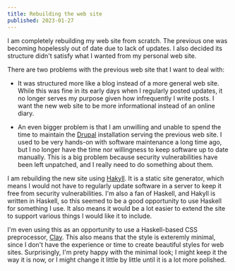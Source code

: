```yaml
---
title: Rebuilding the web site
published: 2023-01-27
---
```


I am completely rebuilding my web site from scratch.
The previous one was becoming hopelessly out of date due to lack of updates.
I also decided its structure didn't satisfy what I wanted from my personal web site.

There are two problems with the previous web site that I want to deal with:

*   It was structured more like a blog instead of a more general web site.
    While this was fine in its early days when I regularly posted updates,
    it no longer serves my purpose given how infrequently I write posts.
    I want the new web site to be more informational instead of an online diary.

*   An even bigger problem is that I am unwilling and unable to spend the time
    to maintain the [Drupal] installation serving the previous web site.
    I used to be very hands-on with software maintenance a long time ago,
    but I no longer have the time nor willingness to keep software
    up to date manually.  This is a big problem because security vulnerabilities
    have been left unpatched, and I really need to do something about them.

I am rebuilding the new site using [Hakyll].  It is a static site generator,
which means I would not have to regularly update software in a server
to keep it free from security vulnerabilities.  I'm also a fan of Haskell,
and Hakyll is written in Haskell, so this seemed to be a good opportunity
to use Haskell for something I use.  It also means it would be a lot
easier to extend the site to support various things I would like it to include.

I'm even using this as an opportunity to use a Haskell-based CSS preprocessor, [Clay].
This also means that the style is exteremly minimal,
since I don't have the experience or time to create beautiful styles for web sites.
Surprisingly, I'm prety happy with the minimal look; I might keep it the way it is now,
or I might change it little by little until it is a lot more polished.

[Clay]: http://fvisser.nl/clay/
[Drupal]: https://drupal.org/
[Hakyll]: https://jaspervdj.be/hakyll/
